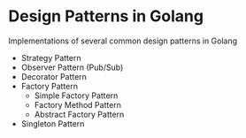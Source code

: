 # Design Patterns in Golang
Implementations of several common design patterns in Golang

* Strategy Pattern
* Observer Pattern (Pub/Sub)
* Decorator Pattern
* Factory Pattern
    * Simple Factory Pattern
    * Factory Method Pattern
    * Abstract Factory Pattern
* Singleton Pattern
